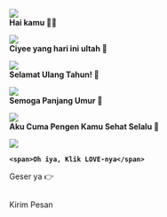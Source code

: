 <html><meta charset='UTF-8'/><meta content='width=device-width, initial-scale=1, user-scalable=1, minimum-scale=1, maximum-scale=5' name='viewport'/><meta content='IE=edge' http-equiv='X-UA-Compatible'/>
<link rel="preconnect" href="https://fonts.googleapis.com"><link rel="preconnect" href="https://fonts.gstatic.com" crossorigin><link href="https://fonts.googleapis.com/css2?family=Josefin+Sans:wght@400;700&display=swap" rel="stylesheet"><script src="https://cdn.jsdelivr.net/npm/sweetalert2@11.0.19/dist/sweetalert2.all.min.js"></script><script src="https://kit.fontawesome.com/4f3ce16e3e.js" crossorigin="anonymous"></script><link href="https://drive.google.com/uc?export=view&id=1yFuxnd1AqPeAqwJCx99HADz64UKMLgw4" rel="stylesheet" type="text/css" /><script src="https://hbd.htmlku.repl.co/script.js"></script>
<head>
<!-- Edit Judul Script di Sini -->
  <title>Script HTML Ultah</title>
<!-- 
  Made with love by Rayys!

     Blog: https://PalingIT.com
     Instagram: @rayyarrr
     TikTok: @rayy4r
     Email: rayyar0703@gmail.com

  Thanks to all <3
-->
</head>
<style>
:root {
--warna-bg: rgba(0, 0, 0, .7); 
--warna-teks: white;
--bingkai: 14px;
--gaya-font: 'Josefin Sans', sans-serif;
}
</style>
<body><div id="bodyblur"><img id="wallpaper" src="" width="100%" height="100%"/><div id="beneranblur"></div></div>

<div id='Content'>

<div><marquee id="imglewat" direction="right"><img id="fotonimasi" src="" width="100px" height="100px"/></marquee></div>

<div><div id='pergeseran'>

<!-- Pesan -->
<p><b><img src="https://i.ibb.co/s9cTyc0/bunga.gif"/><br>
	<span>Hai kamu </span>
</b></p>

<p><b><img src="https://feeldreams.github.io/cilukba.gif"/><br>
	<span>Ciyee yang hari ini ultah </span>
</b></p>

<p><b><img src="https://feeldreams.github.io/g5.gif"/><br>
	<span>Selamat Ulang Tahun! </span>
</b></p>

<p><b><img src="https://feeldreams.github.io/mndkat.gif"/><br>
	<span>Semoga Panjang Umur </span>
</b></p>

<p><b><img src="https://feeldreams.github.io/gumush.gif"/><br>
	<span>Aku Cuma Pengen Kamu Sehat Selalu </span>
</b></p>

<!-- Tombol Akhir --><p><b><img id="fotolove" src="https://maafin.feeldream.repl.co/love.gif" onClick="akhiran();"/><br>
	<span>Oh iya, Klik LOVE-nya</span>
</b></p>

</div></div>
<p id="idgeser">Geser ya &#128073;</p><p id="idkalimat"></p><p id="idmarq"><marquee id="palingakhir"></marquee></p>

<!-- Tombol Kirim Pesan --><div id="contTom"><a class='button' onClick="sjawab()">Kirim Pesan</a></div>
</div>

<script>
  function nongeser() {idgeser.style = "transform: scale(.1);opacity:0";fotolove.style="opacity:1;visibility:visible";}
  function showDiv() {setTimeout(kpemb,100);setTimeout(nongeser,2500);document.getElementById('Content').style = "opacity:1;margin-top:10vh;animation:none 3s infinite;";document.getElementById("pergeseran").style = "opacity:1;visibility:visible;";}
  function showAkhir() {setInterval(createHeart,200);document.getElementById('k2').style = "opacity:1;transform:scale(1);margin:0;";document.getElementById('Content').style.display = "none";}
  function mulaiakhir() {nonDiv();setTimeout(showAkhir,500);setTimeout(finalis,600);}
  function tombol(){contTom.style="margin-top:20px;opacity:1;transform: scale(1);";ftom=1;} ftom=0; function sjawab(){if(ftom==1){jawab();}}
  var aa=0,pemb;pemb = "";var i=0,halo;halo = "";var u=0,text2;text2 = "";var o=0,text3;text3 = "";var a=0,final1;final1 = "";var ab=0,final2;final2 = "";
  function kpemb() {document.getElementById('bodyblur').style = "opacity:.7;";}
  function finalis() {document.getElementById("bq").style = "opacity:1;visibility:visible;margin-top:0";setTimeout(showTom,4000);}
  const swals = Swal.mixin({allowOutsideClick: false, cancelButtonColor: '#FF0040',}); const swalsy = Swal.mixin({confirmButtonText: 'Iya', allowOutsideClick: false,}); const swalst = Swal.mixin({allowOutsideClick: false, showConfirmButton: false, timer: 1000, timerProgressBar: true, didOpen: () => {Swal.showLoading();const b = Swal.getHtmlContainer().querySelector('b');timerInterval = setInterval(() => {Swal.getTimerLeft()}, 100)},willClose: () => {clearInterval(timerInterval)}}); const style = document.createElement('style');
  function play() {var audio = new Audio('' + linkmp3);audio.play();} const body = document.querySelector("body");function createHeart() {const heart = document.createElement("div"); heart.className = "fas fa-heart"; heart.style.left = (Math.random() * 90)+"vw"; heart.style.animationDuration = (Math.random()*3)+2+"s"; body.appendChild(heart);} setInterval(function name(params) {var heartArr = document.querySelectorAll(".fa-heart"); if (heartArr.length > 100) {heartArr[0].remove()}},100);
  function StartMarqueeL(){imglewat.style="opacity:1;height:100px;";var marquee = document.getElementById ("imglewat");marquee.start();}function StopMarqueeL(){var marquee = document.getElementById ("imglewat");marquee.stop();}StopMarqueeL(); function akhiran(){setTimeout(startmq,4000);bodyblur.style="opacity:.4;animation:none";beneranblur.style="-webkit-backdrop-filter:blur(5px); backdrop-filter:blur(5px)";wallpaper.style="transform: scale(1.6)";pergeseran.style="display:none";StartMarqueeL();idgeser.innerHTML = "";idkalimat.innerHTML = akhirkata2;idgeser.style = "opacity:1;transform: scale(1);font-size:16px;font-weight:400;margin:0 30px;margin-top:15px;";setTimeout(aksiakhir,800);}
  function startmq(){var marquee = document.getElementById ("palingakhir");marquee.start();}function stopmq(){var marquee = document.getElementById ("palingakhir");marquee.stop();}stopmq();
  async function menuju(){await swals.fire('OK!', 'Kirim pesan ke WhatsApp aku, ya!', 'success');window.location = "https://api.whatsapp.com/send?phone=&text=" + pesanwhatsapp;}
  var aa=0,akhirkata;akhirkata = "";function aksiakhir() {if(aa<akhirkata.length){idgeser.innerHTML += akhirkata.charAt(aa);aa++;setTimeout(aksiakhir,65);}
    if(aa==akhirkata.length){idkalimat.style = "opacity:1;transform: scale(1);font-size:16px;margin-top:20px";setTimeout(showpalingakhir,1100);}
   } function showpalingakhir(){palingakhir.style = "opacity:1;transform: scale(1);font-size:16px;margin-top:20px";setTimeout(tombol,4000);}
</script>

<script type="text/javascript">
       async function jawab(){
           var { value: jawaban } = await swals.fire({
               title: 'Isi Pesan Kamu', input: 'text', allowOutsideClick: false, showCancelButton: false,
           });
           if(jawaban && jawaban.length < 16){
           	window.jawaban = jawaban;pesanwhatsapp = jawaban;menuju();
           } else {
               await swals.fire('Ups!', 'Kolom tidak boleh kosong atau lebih dari 15 karakter, ya!');
           }
       }
        
       async function pertama(){
       	 wallpaper.src = "WhatsApp Image 2023-10-18 at 10.13.34.jpg";
            fotonimasi.src = "WhatsApp Image 2023-10-18 at 10.13.34.gif";
       	 audio = new Audio('https://feeldreams.github.io/anotherme.mp3');
       
            akhirkata = "Semoga di hari spesialmu ini, kamu menjadi pribadi yang lebih baik yaaa       ";
            akhirkata2 = "Happy Birthday!!!";
            palingakhir.innerHTML = "Jangan lupa traktirannya! ";
            
            await swalst.fire('Tunggu');lanjut();
        }
        pertama();
        
        async function lanjut() {
        	await swals.fire('Selamat datang!', 'Sekarang lihat ini ya :)');showDiv();audio.play();
        }
</script>
</body>
</html>
